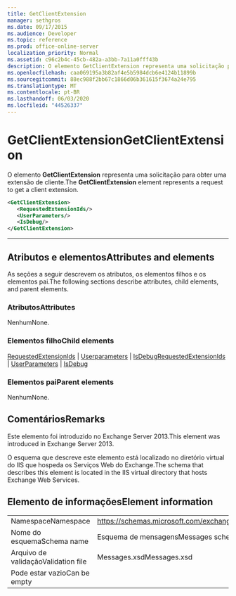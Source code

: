 ```yaml
---
title: GetClientExtension
manager: sethgros
ms.date: 09/17/2015
ms.audience: Developer
ms.topic: reference
ms.prod: office-online-server
localization_priority: Normal
ms.assetid: c96c2b4c-45cb-482a-a3bb-7a11a0fff43b
description: O elemento GetClientExtension representa uma solicitação para obter uma extensão de cliente.
ms.openlocfilehash: caa069195a3b82af4e5b5984dcb6e4124b11899b
ms.sourcegitcommit: 88ec988f2bb67c1866d06b361615f3674a24e795
ms.translationtype: MT
ms.contentlocale: pt-BR
ms.lasthandoff: 06/03/2020
ms.locfileid: "44526337"
---
```

# <a name="getclientextension"></a><span data-ttu-id="0e027-103">GetClientExtension</span><span class="sxs-lookup"><span data-stu-id="0e027-103">GetClientExtension</span></span>

<span data-ttu-id="0e027-104">O elemento **GetClientExtension** representa uma solicitação para obter uma extensão de cliente.</span><span class="sxs-lookup"><span data-stu-id="0e027-104">The **GetClientExtension** element represents a request to get a client extension.</span></span> 
  
```XML
<GetClientExtension>
   <RequestedExtensionIds/>
   <UserParameters/>
   <IsDebug/>
</GetClientExtension>
```

 ****
## <a name="attributes-and-elements"></a><span data-ttu-id="0e027-105">Atributos e elementos</span><span class="sxs-lookup"><span data-stu-id="0e027-105">Attributes and elements</span></span>

<span data-ttu-id="0e027-106">As seções a seguir descrevem os atributos, os elementos filhos e os elementos pai.</span><span class="sxs-lookup"><span data-stu-id="0e027-106">The following sections describe attributes, child elements, and parent elements.</span></span>
  
### <a name="attributes"></a><span data-ttu-id="0e027-107">Atributos</span><span class="sxs-lookup"><span data-stu-id="0e027-107">Attributes</span></span>

<span data-ttu-id="0e027-108">Nenhum</span><span class="sxs-lookup"><span data-stu-id="0e027-108">None.</span></span>
  
### <a name="child-elements"></a><span data-ttu-id="0e027-109">Elementos filho</span><span class="sxs-lookup"><span data-stu-id="0e027-109">Child elements</span></span>

<span data-ttu-id="0e027-110">[RequestedExtensionIds](requestedextensionids.md)  |  [Userparameters](userparameters.md)  |  [IsDebug](isdebug.md)</span><span class="sxs-lookup"><span data-stu-id="0e027-110">[RequestedExtensionIds](requestedextensionids.md) | [UserParameters](userparameters.md) | [IsDebug](isdebug.md)</span></span>
  
### <a name="parent-elements"></a><span data-ttu-id="0e027-111">Elementos pai</span><span class="sxs-lookup"><span data-stu-id="0e027-111">Parent elements</span></span>

<span data-ttu-id="0e027-112">Nenhum</span><span class="sxs-lookup"><span data-stu-id="0e027-112">None.</span></span>
  
## <a name="remarks"></a><span data-ttu-id="0e027-113">Comentários</span><span class="sxs-lookup"><span data-stu-id="0e027-113">Remarks</span></span>

<span data-ttu-id="0e027-114">Este elemento foi introduzido no Exchange Server 2013.</span><span class="sxs-lookup"><span data-stu-id="0e027-114">This element was introduced in Exchange Server 2013.</span></span>
  
<span data-ttu-id="0e027-115">O esquema que descreve este elemento está localizado no diretório virtual do IIS que hospeda os Serviços Web do Exchange.</span><span class="sxs-lookup"><span data-stu-id="0e027-115">The schema that describes this element is located in the IIS virtual directory that hosts Exchange Web Services.</span></span>
  
## <a name="element-information"></a><span data-ttu-id="0e027-116">Elemento de informações</span><span class="sxs-lookup"><span data-stu-id="0e027-116">Element information</span></span>

|||
|:-----|:-----|
|<span data-ttu-id="0e027-117">Namespace</span><span class="sxs-lookup"><span data-stu-id="0e027-117">Namespace</span></span>  <br/> |https://schemas.microsoft.com/exchange/services/2006/messages  <br/> |
|<span data-ttu-id="0e027-118">Nome do esquema</span><span class="sxs-lookup"><span data-stu-id="0e027-118">Schema name</span></span>  <br/> |<span data-ttu-id="0e027-119">Esquema de mensagens</span><span class="sxs-lookup"><span data-stu-id="0e027-119">Messages schema</span></span>  <br/> |
|<span data-ttu-id="0e027-120">Arquivo de validação</span><span class="sxs-lookup"><span data-stu-id="0e027-120">Validation file</span></span>  <br/> |<span data-ttu-id="0e027-121">Messages.xsd</span><span class="sxs-lookup"><span data-stu-id="0e027-121">Messages.xsd</span></span>  <br/> |
|<span data-ttu-id="0e027-122">Pode estar vazio</span><span class="sxs-lookup"><span data-stu-id="0e027-122">Can be empty</span></span>  <br/> ||
   

